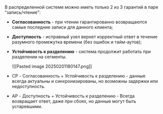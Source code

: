 В распределенной системе можно иметь только 2 из 3 гарантий в паре "запись/чтение":
- **Согласованность** - при чтении гарантированно возвращаются самые последние записи для данного клиента;
- **Доступность** - исправный узел вернет корректный ответ в течение разумного промежутка времени (без ошибок и тайм-аутов);
- **Устойчивость к разделению** - система продолжит работать при разделении на сегменты.

	![[Pasted image 20250201180147.png]]
- CP - Согласованность + Устойчивость к разделению - данные всегда актуальны и синхронизированы, но возможны задержки или недоступность.
- AP - Доступность + Устойчивость к разделению - Всегда возвращает ответ, даже при сбоях, но данные могут быть устаревшими.